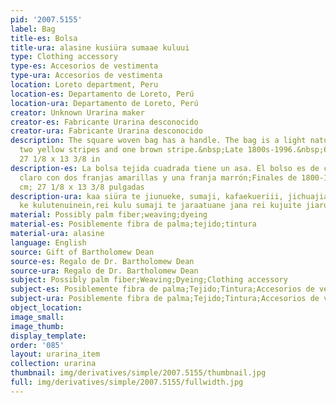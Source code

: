 ```yaml
---
pid: '2007.5155'
label: Bag
title-es: Bolsa
title-ura: alasine kusiüra sumaae kuluui
type: Clothing accessory
type-es: Accesorios de vestimenta
type-ura: Accesorios de vestimenta
location: Loreto department, Peru
location-es: Departamento de Loreto, Perú
location-ura: Departamento de Loreto, Perú
creator: Unknown Urarina maker
creator-es: Fabricante Urarina desconocido
creator-ura: Fabricante Urarina desconocido
description: The square woven bag has a handle. The bag is a light natural color with
  two yellow stripes and one brown stripe.&nbsp;Late 1800s-1996.&nbsp;69 x 34 cm;
  27 1/8 x 13 3/8 in
description-es: La bolsa tejida cuadrada tiene un asa. El bolso es de color natural
  claro con dos franjas amarillas y una franja marrón;Finales de 1800-1996;69 x 34
  cm; 27 1/8 x 13 3/8 pulgadas
description-ura: kaa siüra te jiunueke, sumaji, kafaekueriii, jichuajiajuai, naujuia
  ke kulutenuinein,rei kulu sumaji te jaraatuane jana rei kujuite jiarueke sumajaain.
material: Possibly palm fiber;weaving;dyeing
material-es: Posiblemente fibra de palma;tejido;tintura
material-ura: alasine
language: English
source: Gift of Bartholomew Dean
source-es: Regalo de Dr. Bartholomew Dean
source-ura: Regalo de Dr. Bartholomew Dean
subject: Possibly palm fiber;Weaving;Dyeing;Clothing accessory
subject-es: Posiblemente fibra de palma;Tejido;Tintura;Accesorios de vestimenta
subject-ura: Posiblemente fibra de palma;Tejido;Tintura;Accesorios de vestimenta;alasine
object_location:
image_small:
image_thumb:
display_template:
order: '085'
layout: urarina_item
collection: urarina
thumbnail: img/derivatives/simple/2007.5155/thumbnail.jpg
full: img/derivatives/simple/2007.5155/fullwidth.jpg
---
```

